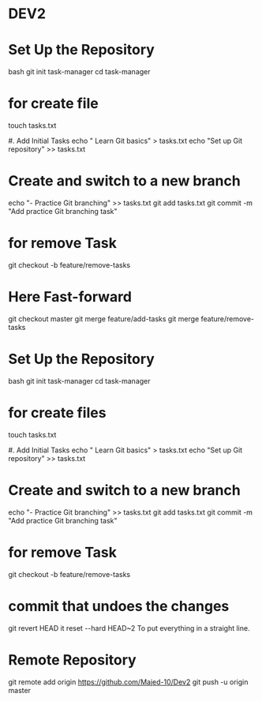 # DEV2

# Set Up the Repository
bash
git init task-manager
cd task-manager

# for create file 
touch tasks.txt

#. Add Initial Tasks
echo " Learn Git basics" > tasks.txt
echo "Set up Git repository" >> tasks.txt

# Create and switch to a new branch

echo "- Practice Git branching" >> tasks.txt
git add tasks.txt
git commit -m "Add practice Git branching task"


# for remove Task

git checkout -b feature/remove-tasks

# Here Fast-forward
git checkout master
git merge feature/add-tasks
git merge feature/remove-tasks


# Set Up the Repository
bash
git init task-manager
cd task-manager

# for create files 
touch tasks.txt

#. Add Initial Tasks
echo " Learn Git basics" > tasks.txt
echo "Set up Git repository" >> tasks.txt

# Create and switch to a new branch

echo "- Practice Git branching" >> tasks.txt
git add tasks.txt
git commit -m "Add practice Git branching task"


# for remove Task

git checkout -b feature/remove-tasks



# commit that undoes the changes
git revert HEAD
it reset --hard HEAD~2  To put everything in a straight line.


# Remote Repository

git remote add origin https://github.com/Majed-10/Dev2
git push -u origin master












